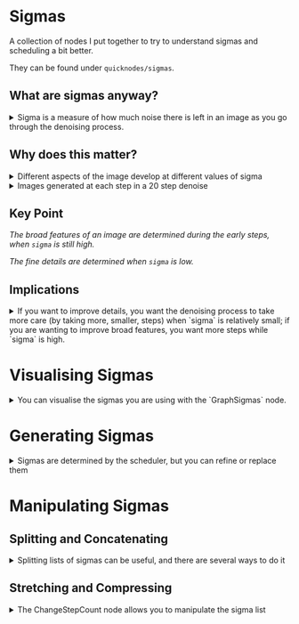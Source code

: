 # Sigmas

A collection of nodes I put together to try to understand sigmas and scheduling a bit better.

They can be found under `quicknodes/sigmas`.

## What are sigmas anyway?

<details>
<summary>Sigma is a measure of how much noise there is left in an image as you go through the denoising process. </summary>

`sigma=0.0` means that there is no noise. For the purposes of this explanation, we'll say that `sigma=1.0` is pure noise 
(some models, such as SDXL, use `sigma=14.1` for pure noise, for reasons that aren't clear to me, but the values just scale).

The scheduler creates a list of `sigmas` which tell the denoising process how quickly the noise should be removed.
A simple list might look like this: `[1.0, 0.5, 0.2, 0.0]`. This would tell the denoising process that we start
with `1.0` noise, the first step reduces it to `0.5`, the second to `0.2` and the third to `0.0`. 
Notice that the list of sigmas is one longer than the number of steps.

If you are doing img2img, `sigma` will start at the value you choose for `denoise`(and this amount of noise will be
added to the image at the start). Essentially you are just starting part way through the process.

In some sampler nodes you just pick a scheduler and leave it at that. 
The `SamplerCustom` and `SamplerCustomAdvanced` nodes allow you to specify the `sigmas` that you want to use.
</details>

## Why does this matter?

<details>
<summary>Different aspects of the image develop at different values of sigma</summary>

Imagine someone walking towards you on a foggy day - the fog is the noise, the person is the image.
As they approach, the noise gets less, allowing you to start to see them.

At first, when the noise is still quite high, you can only make out the rough shape of the figure.
As the noise gets less, you start to see major features - arms and legs, perhaps. 
As they get closer still, those major features don't change much, but more detail emerges.

You can see how this works using the `ProgressSampler` node. 
This is a replacement for the built in `SamplerCustom` node which outputs lists of latents (raw and denoised),
one entry after each step. If you connect it up where a `SamplerCustom` would normally go, 
and decode the denoised latents you will get a set of images showing the development of the image step by step.

![screenshot showing the use of the SamplerCustom node](images/progress.png)

The denoised latents are what you would get if the list of sigmas was truncated at that point with a zero -
meaning remove all the remaining noise this step. That's what we want for this purpose.

The raw latents are the latents with the noise left in, 
as if you truncated the list of sigmas without setting the end point to zero. 
That's what you want, if you are passing a partially denoised image on to a different model 
(a refiner, or the low noise model from a high/low pair as in WAN), or switching samplers,
changing cfg, adding or removing LoRAs, or whatever.

</details>

<details>
<summary>Images generated at each step in a 20 step denoise</summary>

|Step|||
|-|-|-|
|1,2|![1](images/progress/00.png)|![1](images/progress/01.png)|
|3,4|![1](images/progress/02.png)|![1](images/progress/03.png)|
|5,6|![1](images/progress/04.png)|![1](images/progress/05.png)|
|7,8|![1](images/progress/06.png)|![1](images/progress/07.png)|
|9,10|![1](images/progress/08.png)|![1](images/progress/09.png)|
|11,12|![1](images/progress/10.png)|![1](images/progress/11.png)|
|13,14|![1](images/progress/12.png)|![1](images/progress/13.png)|
|15,16|![1](images/progress/14.png)|![1](images/progress/15.png)|
|17,18|![1](images/progress/16.png)|![1](images/progress/17.png)|
|19,20|![1](images/progress/18.png)|![1](images/progress/19.png)|

</details>

## Key Point

*The broad features of an image are determined during the early steps, when `sigma` is still high.*

*The fine details are determined when `sigma` is low.*

## Implications

<details>

<summary>If you want to improve details, you want the denoising process to take more care (by taking more, smaller, steps)
when `sigma` is relatively small; if you are wanting to improve broad features, you want more steps while `sigma` is high.</summary>

That is exactly what `shift` does in a model like WAN:

![screenshot showing the decay of sigma with different shifts](images/shift.png)

Or the different beta schedulers - beta57 pays more attention to detail than beta (=beta66)

![screenshot showing the decay of sigma with different parameters](images/betas.png)

The nodes in this pack help to visualise the `sigmas` created by different schedulers, and also help you manipulate them.

</details>

# Visualising Sigmas

<details>
<summary>You can visualise the sigmas you are using with the `GraphSigmas` node. </summary>
Plug in a list of `sigmas`, and it plots a graph for you.
You can optionally add a y-intercept, and get it to give you the step number at which this intercept is crossed 
(useful for models like WAN which have high and low models designed for different ranges of `sigma`).

So here's a 20 step diffusion with WAN, using `beta57` and `shift=8.0`. The intercept is at `sigma=0.9` which
is the transition from the High to Low model in I2V. For T2V the transition is 0.875.

![screenshot showing the decay of sigma in a beta57 scheduler with shift of 8](images/graph0.png)

In the workflows folder [here](workflows) you can find the workflow from that screenshot (workflow0.json).
Have a play with the alpha and beta and shift values. You'll also see another node from this deck, `DisplayAnything`
which gives you the values of `sigma` in numeric form - this might be useful later.

</details>

# Generating Sigmas

<details>
<summary>Sigmas are determined by the scheduler, but you can refine or replace them</summary>

In the base Comfy nodes, under `sampling/custom_sampling/schedulers` are a load of different schedulers. They require 
a model to be connected (in most cases that is just used to determine the starting value of `sigma`). To speed things
up, you can use the `EmptyModel` node in this pack, which just pretends to be a model without loading anything.

Also in this pack you can find `KL_Optimal`, which is another scheduler, and `ManualSigmas`, which allows you to 
enter a series of numbers (and optionally set a number of steps - leave this at zero to get out the list you put in, 
or change it to get the node to interpolate).

One trick is to copy the values from `DisplayAnything` into `ManualSigmas`, and you can then tweak the numbers as you like.
`ManualSigmas` will ignore all whitespace, and just needs the values to be separated by commas. The 'warnings' output
can be plugged into a `DisplayAnything` node, and it will tell you if you didn't end at zero, or if you increased sigma.

![screenshot showing the use of the ManualSigmas node](images/manual.png)

</details>

# Manipulating Sigmas

## Splitting and Concatenating

<details>
<summary>Splitting lists of sigmas can be useful, and there are several ways to do it</summary>

The Comfy core nodes include two nodes for splitting sigmas - `SplitSigmas`, which splits them at a given step, 
and `SplitSigmasDenoise` which splits then a specified fraction of the way through. While scaling the number of
steps with the denoise fraction is common practice, I'd suggest you ought to use the sigma value...

For that reason, and to support changing model or sampler part way through, this pack adds a third
option, `SplitSigmasAtSigmaValue`, which finds the point nearest to a transition value (say, 0.9 for WAN) and
splits the sigmas there.

You can play with those three with workflow1.json [here](workflows).

Recombine the sigmas into a single list with `ConcatenateSigmas`.
</details>

## Stretching and Compressing

<details>
<summary>The ChangeStepCount node allows you to manipulate the sigma list</summary>

The `ChangeStepCount` node takes a list of sigmas, and allows you to change the number of steps by multiplying, 
adding, or both. The start and end values will be unchanged. 

This only really makes sense if you have split the sigma list (otherwise, just change the step count!).
But if you have, you might want to take extra time in the high
sigma space - on the right, we've tripled the number of high sigma steps:

![screenshot showing the use of the ChangeStepCount node](images/stretch.png)

You can see the effects of these nodes in workflow2.json [here](workflows).
</details>
